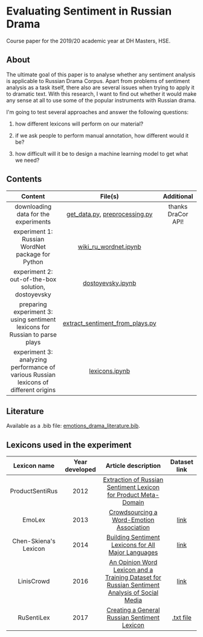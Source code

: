 # Evaluating Sentiment in Russian Drama
Course paper for the 2019/20 academic year at DH Masters, HSE.

## About
The ultimate goal of this paper is to analyse whether any sentiment analysis is applicable to Russian Drama Corpus. Apart from problems of sentiment analysis as a task itself, there also are several issues when trying to apply it to dramatic text. With this research, I want to find out whether it would make any sense at all to use some of the popular instruments with Russian drama.

I'm going to test several approaches and answer the following questions:

1) how different lexicons will perform on our material?

2) if we ask people to perform manual annotation, how different would it be?

3) how difficult will it be to design a machine learning model to get what we need?

## Contents

|**Content**|**File(s)**|**Additional**|
|:---------:|:---------:|:------------:|
|downloading data for the experiments|[get_data.py](./get_data.py), [preprocessing.py](./preprocessing.py)|thanks DraCor API!|
|experiment 1: Russian WordNet package for Python|[wiki_ru_wordnet.ipynb](./wiki_ru_wordnet.ipynb)||
|experiment 2: out-of-the-box solution, dostoyevsky|[dostoyevsky.ipynb](./dostoyevsky.ipynb)||
|preparing experiment 3: using sentiment lexicons for Russian to parse plays|[extract_sentiment_from_plays.py](./extract_sentiment_from_plays.py)||
|experiment 3: analyzing performance of various Russian lexicons of different origins|[lexicons.ipynb](./lexicons.ipynb)||

## Literature

Available as a .bib file: [emotions_drama_literature.bib](./emotions_drama_literature.bib).

## Lexicons used in the experiment

|**Lexicon name**|**Year developed**|**Article description**|**Dataset link**|
|:--------------:|:----------------:|:---------------------:|:--------------:|
|ProductSentiRus |2012              |[Extraction of Russian Sentiment Lexicon for Product Meta-Domain](https://pdfs.semanticscholar.org/e23b/1430b3c4c4850db1336c5ba9c51c2084f29b.pdf)||
|EmoLex          |2013              |[Crowdsourcing a Word-Emotion Association](https://arxiv.org/abs/1308.6297)|[link](http://sentiment.nrc.ca/lexicons-for-research/)|
|Chen-Skiena's Lexicon|2014         |[Building Sentiment Lexicons for All Major Languages](https://www.aclweb.org/anthology/P14-2063.pdf)|[link](https://sites.google.com/site/datascienceslab/projects/multilingualsentiment)|
|LinisCrowd      |2016              |[An Opinion Word Lexicon and a Training Dataset for Russian Sentiment Analysis of Social Media](http://www.dialog-21.ru/media/3400/koltsovaoyuetal.pdf)|[link](http://www.linis-crowd.org/)|
|RuSentiLex      |2017              |[Creating a General Russian Sentiment Lexicon](http://www.lrec-conf.org/proceedings/lrec2016/pdf/285_Paper.pdf)|[.txt file](http://www.labinform.ru/pub/rusentilex/rusentilex_2017.txt)|
